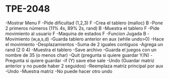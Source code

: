 # TPE-2048

-Mostrar Menu                                                     F
-Pide dificultad (1,2,3)                                          F
-Crea el tablero (malloc)                                         B 
-Pone 2 primeros números (11% 4s, 89% 2s, rand)                   B
-Muestra el tablero                                               F
-Pide movimiento al usuario                                       F
-Maquina de estados                                               F
-Funcion Jugada                                                   B
  -Movimiento (w,a,s,d)
    -Guarda tablero anterior en aux (while undo>0)
    -Hace el movimiento
      -Desplazamientos
      -Suma de 2 iguales contiguos
    -Agrega un rand (2 0 4)
    -Muestra el tablero
  -Save archivo
    -Guarda el juegos con un nombre de 35 (o menos char)
  -Quit (pregunta si quiere guardar Y/N)
    -Pregunta si quiere guardar
    -if (Y)
      save
    else sale
  -Undo (Guardar matriz anterior y no puede haber 2 seguidos)
    -Reemplaza matriz principal por aux
    -Undo
    -Muestra matriz
    -No puede hacer otro undo
